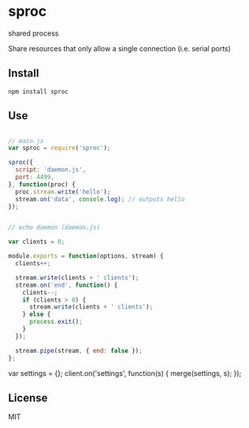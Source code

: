# sproc

shared process

Share resources that only allow a single connection (i.e. serial ports)

## Install

`npm install sproc`

## Use

```javascript

// main.js
var sproc = require('sproc');

sproc({
  script: 'daemon.js',
  port: 4499,
}, function(proc) {
  proc.stream.write('hello');
  stream.on('data', console.log); // outputs hello
});

```

```javascript

// echo daemon (daemon.js)

var clients = 0;

module.exports = function(options, stream) {
  clients++;

  stream.write(clients + ' clients');
  stream.on('end', function() {
    clients--;
    if (clients > 0) {
      stream.write(clients + ' clients');
    } else {
      process.exit();
    }
  });

  stream.pipe(stream, { end: false });
};

```

var settings = {};
client.on('settings', function(s) {
  merge(settings, s);
});


## License

MIT